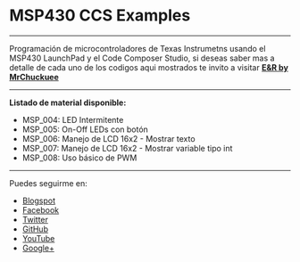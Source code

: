 # MSP430 CCS Examples
***
Programación de microcontroladores de Texas Instrumetns usando el MSP430 LaunchPad y el Code Composer Studio, si deseas saber mas a detalle de cada uno de los codigos aqui mostrados te invito a visitar [**E&R by MrChuckuee**](http://mrchunckuee.blogspot.mx/p/msp430-lauchpad-y-ccs.html)
***
**Listado de material disponible:**
- MSP_004: LED Intermitente 
- MSP_005: On-Off LEDs con botón 
- MSP_006: Manejo de LCD 16x2 - Mostrar texto 
- MSP_007: Manejo de LCD 16x2 - Mostrar variable tipo int
- MSP_008: Uso básico de PWM

***
Puedes seguirme en:
- [Blogspot](http://mrchunckuee.blogspot.com)
- [Facebook](https://www.facebook.com/ElectronicayRobotica)
- [Twitter](https://twitter.com/MrChunckuee)
- [GitHub](https://github.com/MrChunckuee)
- [YouTube](https://www.youtube.com/user/mrchunckueepsr)
- [Google+](https://plus.google.com/u/0/+PedroSanchez-MrChunckuee)
